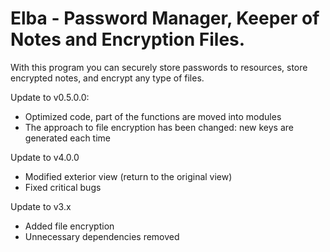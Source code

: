 # Elba - Password Manager, Keeper of Notes and Encryption Files.

With this program you can securely store passwords to resources, store encrypted notes, and encrypt any type of files.

Update to v0.5.0.0:
- Optimized code, part of the functions are moved into modules
- The approach to file encryption has been changed: new keys are generated each time

Update to v4.0.0
- Modified exterior view (return to the original view)
- Fixed critical bugs

Update to v3.x
- Added file encryption
- Unnecessary dependencies removed
